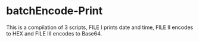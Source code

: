 # batchEncode-Print
This is a compilation of 3 scripts, FILE I prints date and time, FILE II encodes to HEX and FILE III encodes to Base64.

